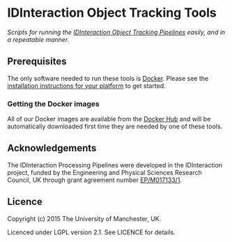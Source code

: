 # IDInteraction Object Tracking Tools

*Scripts for running the [IDInteraction Object Tracking Pipelines][pipelines] easily, and in a repeatable manner.*

## Prerequisites

The only software needed to run these tools is [Docker][docker]. Please see the [installation instructions for your platform][dockerdocs] to get started.

### Getting the Docker images

All of our Docker images are available from the [Docker Hub][dockerhub] and will be automatically downloaded first time they are needed by one of these tools.

## Acknowledgements

The IDInteraction Processing Pipelines were developed in the IDInteraction project, funded by the Engineering and Physical Sciences Research Council, UK through grant agreement number [EP/M017133/1][gow].

## Licence

Copyright (c) 2015 The University of Manchester, UK.

Licenced under LGPL version 2.1. See LICENCE for details.

[pipelines]: https://github.com/IDInteraction/processing-pipelines
[docker]: https://www.docker.com/
[dockerdocs]: https://docs.docker.com/
[dockerhub]: https://hub.docker.com/u/idinteraction/
[gow]: http://gow.epsrc.ac.uk/NGBOViewGrant.aspx?GrantRef=EP/M017133/1
